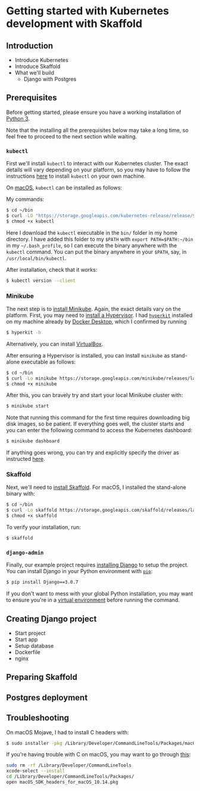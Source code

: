 # Getting started with Kubernetes development with Skaffold

## Introduction

- Introduce Kubernetes
- Introduce Skaffold
- What we'll build
  - Django with Postgres

## Prerequisites

Before getting started, please ensure you have a working installation of [Python 3](https://www.python.org/).

Note that the installing all the prerequisites below may take a long time, so feel free to proceed to the next section while waiting.

### `kubectl`

First we'll install `kubectl` to interact with our Kubernetes cluster. The exact details will vary depending on your platform, so you may have to follow the instructions [here](https://kubernetes.io/docs/tasks/tools/install-kubectl/) to install `kubectl` on your own machine.

On [macOS](https://kubernetes.io/docs/tasks/tools/install-kubectl/#install-kubectl-on-macos), `kubectl` can be installed as follows:

My commands:

```bash
$ cd ~/bin
$ curl -LO "https://storage.googleapis.com/kubernetes-release/release/$(curl -s https://storage.googleapis.com/kubernetes-release/release/stable.txt)/bin/darwin/amd64/kubectl"
$ chmod +x kubectl
```

Here I download the `kubectl` executable in the `bin/` folder in my home directory. I have added this folder to my `$PATH` with `export PATH=$PATH:~/bin` in my `~/.bash_profile`, so I can execute the binary anywhere with the `kubectl` command. You can put the binary anywhere in your `$PATH`, say, in `/usr/local/bin/kubectl`.

After installation, check that it works:

```bash
$ kubectl version --client
```

### Minikube

The next step is to [install Minikube](https://kubernetes.io/docs/tasks/tools/install-minikube/). Again, the exact details vary on the platform. First, you may need to [install a Hypervisor](https://kubernetes.io/docs/tasks/tools/install-minikube/#install-a-hypervisor). I had [`hyperkit`](https://github.com/moby/hyperkit) installed on my machine already by [Docker Desktop](https://www.docker.com/products/docker-desktop), which I confirmed by running

```bash
$ hyperkit -h
```

Alternatively, you can install [VirtualBox](https://www.virtualbox.org/wiki/Downloads).

After ensuring a Hypervisor is installed, you can install `minikube` as stand-alone executable as follows:

```bash
$ cd ~/bin
$ curl -Lo minikube https://storage.googleapis.com/minikube/releases/latest/minikube-darwin-amd64 \
$ chmod +x minikube
```

After this, you can bravely try and start your local Minikube cluster with:

```bash
$ minikube start
```

Note that running this command for the first time requires downloading big disk images, so be patient. If everything goes well, the cluster starts and you can enter the following command to access the Kubernetes dashboard:

```bash
$ minikube dashboard
```

If anything goes wrong, you can try and explicitly specify the driver as instructed [here](https://kubernetes.io/docs/tasks/tools/install-minikube/#confirm-installation).

### Skaffold

Next, we'll need to [install Skaffold](https://skaffold.dev/docs/install/). For macOS, I installed the stand-alone binary with:

```bash
$ cd ~/bin
$ curl -Lo skaffold https://storage.googleapis.com/skaffold/releases/latest/skaffold-darwin-amd64
$ chmod +x skaffold
```

To verify your installation, run:

```bash
$ skaffold
```

### `django-admin`

Finally, our example project requires [installing Django](https://www.djangoproject.com/download/) to setup the project. You can install Django in your Python environment with [`pip`](https://pip.pypa.io/en/stable/):

```bash
$ pip install Django==3.0.7
```

If you don't want to mess with your global Python installation, you may want to ensure you're in a [virtual environment](https://docs.python.org/3/tutorial/venv.html) before running the command.

## Creating Django project

- Start project
- Start app
- Setup database
- Dockerfile
- nginx

## Preparing Skaffold

## Postgres deployment

## Troubleshooting

On macOS Mojave, I had to install C headers with:

```bash
$ sudo installer -pkg /Library/Developer/CommandLineTools/Packages/macOS_SDK_headers_for_macOS_10.14.pkg -target /
```

If you're having trouble with C on macOS, you may want to go through [this](https://github.com/golang/go/issues/31159#issuecomment-561413013):

```bash
sudo rm -rf /Library/Developer/CommandLineTools
xcode-select --install
cd /Library/Developer/CommandLineTools/Packages/
open macOS_SDK_headers_for_macOS_10.14.pkg
```
